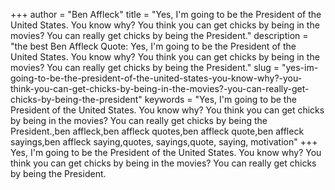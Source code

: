 +++
author = "Ben Affleck"
title = "Yes, I'm going to be the President of the United States. You know why? You think you can get chicks by being in the movies? You can really get chicks by being the President."
description = "the best Ben Affleck Quote: Yes, I'm going to be the President of the United States. You know why? You think you can get chicks by being in the movies? You can really get chicks by being the President."
slug = "yes-im-going-to-be-the-president-of-the-united-states-you-know-why?-you-think-you-can-get-chicks-by-being-in-the-movies?-you-can-really-get-chicks-by-being-the-president"
keywords = "Yes, I'm going to be the President of the United States. You know why? You think you can get chicks by being in the movies? You can really get chicks by being the President.,ben affleck,ben affleck quotes,ben affleck quote,ben affleck sayings,ben affleck saying,quotes, sayings,quote, saying, motivation"
+++
Yes, I'm going to be the President of the United States. You know why? You think you can get chicks by being in the movies? You can really get chicks by being the President.
